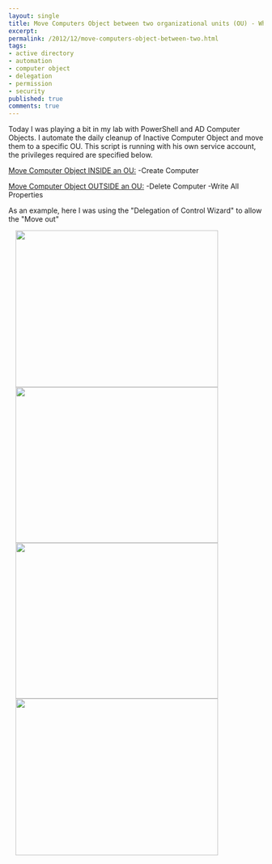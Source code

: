```yaml
---
layout: single
title: Move Computers Object between two organizational units (OU) - What are the permissions required ?
excerpt: 
permalink: /2012/12/move-computers-object-between-two.html
tags: 
- active directory
- automation
- computer object
- delegation
- permission
- security
published: true
comments: true
---
```

Today I was playing a bit in my lab with PowerShell and AD Computer Objects.
I automate the daily cleanup of Inactive Computer Object and move them to a specific OU.
This script is running with his own service account, the privileges required are specified below.

<u>Move Computer Object INSIDE an OU:</u>
-Create Computer

<u>Move Computer Object OUTSIDE an OU:</u>
-Delete Computer
-Write All Properties

As an example, here I was using the "Delegation of Control Wizard" to allow the "Move out"

<a href="{{ site.url }}/images/2012/20121229_Move_Computers_Object_between_two_organizational_units_(OU)_-_What_are_the_permissions_required_/AD-Move_Computers_delegation-01__557436448__-513x398.jpg" imageanchor="1" style="margin-left: 1em; margin-right: 1em;"><img border="0" eea="true" height="310" src="{{ site.url }}/images/2012/20121229_Move_Computers_Object_between_two_organizational_units_(OU)_-_What_are_the_permissions_required_/AD-Move_Computers_delegation-01__1819022111__-400x310.jpg" width="400" /></a>
<a href="{{ site.url }}/images/2012/20121229_Move_Computers_Object_between_two_organizational_units_(OU)_-_What_are_the_permissions_required_/AD-Move_Computers_delegation-02__1322620529__-512x396.jpg" imageanchor="1" style="margin-left: 1em; margin-right: 1em;"><img border="0" eea="true" height="308" src="{{ site.url }}/images/2012/20121229_Move_Computers_Object_between_two_organizational_units_(OU)_-_What_are_the_permissions_required_/AD-Move_Computers_delegation-02__1704995565__-400x309.jpg" width="400" /></a>
<a href="{{ site.url }}/images/2012/20121229_Move_Computers_Object_between_two_organizational_units_(OU)_-_What_are_the_permissions_required_/AD-Move_Computers_delegation-03__211554978__-513x397.jpg" imageanchor="1" style="margin-left: 1em; margin-right: 1em;"><img border="0" eea="true" height="308" src="{{ site.url }}/images/2012/20121229_Move_Computers_Object_between_two_organizational_units_(OU)_-_What_are_the_permissions_required_/AD-Move_Computers_delegation-03__2064972025__-400x310.jpg" width="400" /></a>
<a href="{{ site.url }}/images/2012/20121229_Move_Computers_Object_between_two_organizational_units_(OU)_-_What_are_the_permissions_required_/AD-Move_Computers_delegation-04__907383694__-512x398.jpg" imageanchor="1" style="margin-left: 1em; margin-right: 1em;"><img border="0" eea="true" height="310" src="{{ site.url }}/images/2012/20121229_Move_Computers_Object_between_two_organizational_units_(OU)_-_What_are_the_permissions_required_/AD-Move_Computers_delegation-04__404798573__-400x311.jpg" width="400" /></a>

